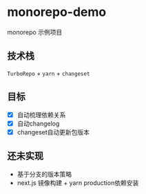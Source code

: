# monorepo-demo

monorepo 示例项目

## 技术栈

`TurboRepo` + `yarn` + `changeset`

## 目标

- [x] 自动梳理依赖关系
- [x] 自动changelog
- [x] changeset自动更新包版本

## 还未实现

- 基于分支的版本策略
- next.js 镜像构建 + yarn production依赖安装
